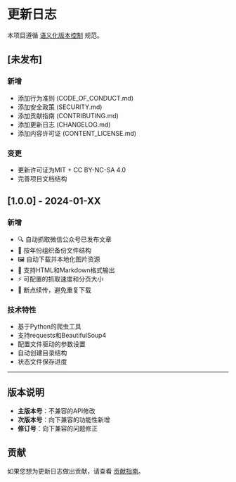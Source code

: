 # 更新日志

本项目遵循 [语义化版本控制](https://semver.org/lang/zh-CN/) 规范。

## [未发布]

### 新增
- 添加行为准则 (CODE_OF_CONDUCT.md)
- 添加安全政策 (SECURITY.md)
- 添加贡献指南 (CONTRIBUTING.md)
- 添加更新日志 (CHANGELOG.md)
- 添加内容许可证 (CONTENT_LICENSE.md)

### 变更
- 更新许可证为MIT + CC BY-NC-SA 4.0
- 完善项目文档结构

## [1.0.0] - 2024-01-XX

### 新增
- 🔍 自动抓取微信公众号已发布文章
- 📁 按年份组织备份文件结构
- 🖼️ 自动下载并本地化图片资源
- 📝 支持HTML和Markdown格式输出
- ⚡ 可配置的抓取速度和分页大小
- 🔄 断点续传，避免重复下载

### 技术特性
- 基于Python的爬虫工具
- 支持requests和BeautifulSoup4
- 配置文件驱动的参数设置
- 自动创建目录结构
- 状态文件保存进度

---

## 版本说明

- **主版本号**：不兼容的API修改
- **次版本号**：向下兼容的功能性新增
- **修订号**：向下兼容的问题修正

## 贡献

如果您想为更新日志做出贡献，请查看 [贡献指南](CONTRIBUTING.md)。
